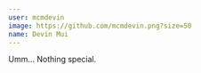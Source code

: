 ```yaml
---
user: mcmdevin
image: https://github.com/mcmdevin.png?size=50
name: Devin Mui
---
```

Umm... Nothing special.
